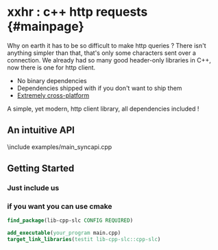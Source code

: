xxhr : c++ http requests                         {#mainpage}
========================
Why on earth it has to be so difficult to make http queries ?
There isn't anything simpler than that, that's only some characters sent over a connection.
We already had so many good header-only libraries in C++, now there is one for http client.

  * No binary dependencies
  * Dependencies shipped with if you don't want to ship them
  * [Extremely cross-platform](doc/supported_platforms.md)

A simple, yet modern, http client library, all dependencies included !

## An intuitive API
\include examples/main_syncapi.cpp

## Getting Started

### Just include us

### if you want you can use cmake

```cmake
find_package(lib-cpp-slc CONFIG REQUIRED)

add_executable(your_program main.cpp)
target_link_libraries(testit lib-cpp-slc::cpp-slc)
```
